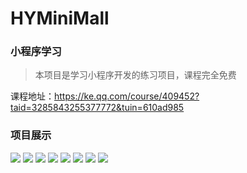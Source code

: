 # HYMiniMall
### 小程序学习

> 本项目是学习小程序开发的练习项目，课程完全免费

课程地址：https://ke.qq.com/course/409452?taid=3285843255377772&tuin=610ad985

### 项目展示

![](http://ww1.sinaimg.cn/mw690/006qtd2Tgy1g4j9tfqhdfj30u01szafo.jpg)
![](http://ww1.sinaimg.cn/mw690/006qtd2Tgy1g4j9tfsqusj30u01sztet.jpg)
![](http://ww1.sinaimg.cn/mw690/006qtd2Tgy1g4j9tfwmc3j30u01szq7q.jpg)
![](http://ww1.sinaimg.cn/mw690/006qtd2Tgy1g4j9tfraclj30u01szq77.jpg)
![](http://ww1.sinaimg.cn/mw690/006qtd2Tgy1g4j9tfm80cj30u01szgnw.jpg)
![](http://ww1.sinaimg.cn/mw690/006qtd2Tgy1g4j9tfta9tj30u01szwjh.jpg)
![](http://ww1.sinaimg.cn/mw690/006qtd2Tgy1g4j9tfu77zj30u01szdip.jpg)
![](http://ww1.sinaimg.cn/mw690/006qtd2Tgy1g4j9tfyvkuj30u01szahe.jpg)

